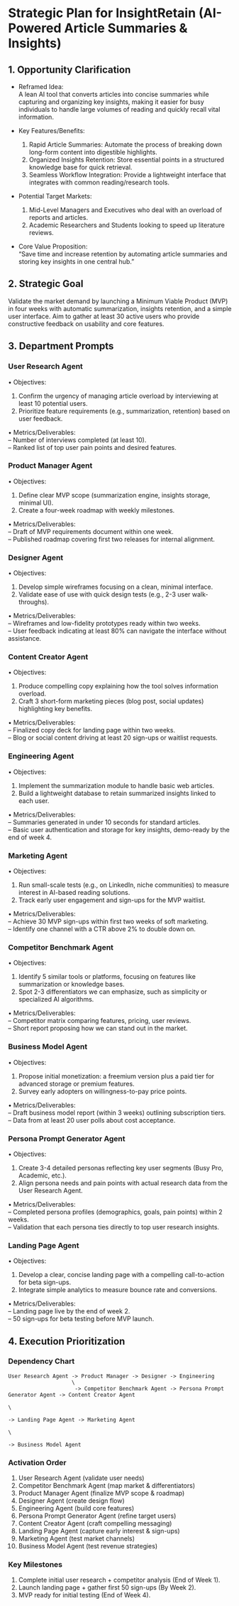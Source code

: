 # Strategic Plan for InsightRetain (AI-Powered Article Summaries & Insights)

## 1. Opportunity Clarification

- Reframed Idea:  
  A lean AI tool that converts articles into concise summaries while capturing and organizing key insights, making it easier for busy individuals to handle large volumes of reading and quickly recall vital information.

- Key Features/Benefits:  
  1. Rapid Article Summaries: Automate the process of breaking down long-form content into digestible highlights.  
  2. Organized Insights Retention: Store essential points in a structured knowledge base for quick retrieval.  
  3. Seamless Workflow Integration: Provide a lightweight interface that integrates with common reading/research tools.

- Potential Target Markets:  
  1. Mid-Level Managers and Executives who deal with an overload of reports and articles.  
  2. Academic Researchers and Students looking to speed up literature reviews.

- Core Value Proposition:  
  “Save time and increase retention by automating article summaries and storing key insights in one central hub.”

## 2. Strategic Goal

Validate the market demand by launching a Minimum Viable Product (MVP) in four weeks with automatic summarization, insights retention, and a simple user interface. Aim to gather at least 30 active users who provide constructive feedback on usability and core features.

## 3. Department Prompts

### User Research Agent
• Objectives:  
  1. Confirm the urgency of managing article overload by interviewing at least 10 potential users.  
  2. Prioritize feature requirements (e.g., summarization, retention) based on user feedback.  

• Metrics/Deliverables:  
  – Number of interviews completed (at least 10).  
  – Ranked list of top user pain points and desired features.  

### Product Manager Agent
• Objectives:  
  1. Define clear MVP scope (summarization engine, insights storage, minimal UI).  
  2. Create a four-week roadmap with weekly milestones.  

• Metrics/Deliverables:  
  – Draft of MVP requirements document within one week.  
  – Published roadmap covering first two releases for internal alignment.  

### Designer Agent
• Objectives:  
  1. Develop simple wireframes focusing on a clean, minimal interface.  
  2. Validate ease of use with quick design tests (e.g., 2-3 user walk-throughs).  

• Metrics/Deliverables:  
  – Wireframes and low-fidelity prototypes ready within two weeks.  
  – User feedback indicating at least 80% can navigate the interface without assistance.  

### Content Creator Agent
• Objectives:  
  1. Produce compelling copy explaining how the tool solves information overload.  
  2. Craft 3 short-form marketing pieces (blog post, social updates) highlighting key benefits.  

• Metrics/Deliverables:  
  – Finalized copy deck for landing page within two weeks.  
  – Blog or social content driving at least 20 sign-ups or waitlist requests.  

### Engineering Agent
• Objectives:  
  1. Implement the summarization module to handle basic web articles.  
  2. Build a lightweight database to retain summarized insights linked to each user.  

• Metrics/Deliverables:  
  – Summaries generated in under 10 seconds for standard articles.  
  – Basic user authentication and storage for key insights, demo-ready by the end of week 4.  

### Marketing Agent
• Objectives:  
  1. Run small-scale tests (e.g., on LinkedIn, niche communities) to measure interest in AI-based reading solutions.  
  2. Track early user engagement and sign-ups for the MVP waitlist.  

• Metrics/Deliverables:  
  – Achieve 30 MVP sign-ups within first two weeks of soft marketing.  
  – Identify one channel with a CTR above 2% to double down on.  

### Competitor Benchmark Agent
• Objectives:  
  1. Identify 5 similar tools or platforms, focusing on features like summarization or knowledge bases.  
  2. Spot 2-3 differentiators we can emphasize, such as simplicity or specialized AI algorithms.  

• Metrics/Deliverables:  
  – Competitor matrix comparing features, pricing, user reviews.  
  – Short report proposing how we can stand out in the market.  

### Business Model Agent
• Objectives:  
  1. Propose initial monetization: a freemium version plus a paid tier for advanced storage or premium features.  
  2. Survey early adopters on willingness-to-pay price points.  

• Metrics/Deliverables:  
  – Draft business model report (within 3 weeks) outlining subscription tiers.  
  – Data from at least 20 user polls about cost acceptance.  

### Persona Prompt Generator Agent
• Objectives:  
  1. Create 3-4 detailed personas reflecting key user segments (Busy Pro, Academic, etc.).  
  2. Align persona needs and pain points with actual research data from the User Research Agent.  

• Metrics/Deliverables:  
  – Completed persona profiles (demographics, goals, pain points) within 2 weeks.  
  – Validation that each persona ties directly to top user research insights.  

### Landing Page Agent
• Objectives:  
  1. Develop a clear, concise landing page with a compelling call-to-action for beta sign-ups.  
  2. Integrate simple analytics to measure bounce rate and conversions.  

• Metrics/Deliverables:  
  – Landing page live by the end of week 2.  
  – 50 sign-ups for beta testing before MVP launch.  

## 4. Execution Prioritization

### Dependency Chart
```
User Research Agent -> Product Manager -> Designer -> Engineering
                    \
                     -> Competitor Benchmark Agent -> Persona Prompt Generator Agent -> Content Creator Agent
                                                                                             \
                                                                                              -> Landing Page Agent -> Marketing Agent
                                                                                                      \
                                                                                                       -> Business Model Agent
```

### Activation Order
1. User Research Agent (validate user needs)  
2. Competitor Benchmark Agent (map market & differentiators)  
3. Product Manager Agent (finalize MVP scope & roadmap)  
4. Designer Agent (create design flow)  
5. Engineering Agent (build core features)  
6. Persona Prompt Generator Agent (refine target users)  
7. Content Creator Agent (craft compelling messaging)  
8. Landing Page Agent (capture early interest & sign-ups)  
9. Marketing Agent (test market channels)  
10. Business Model Agent (test revenue strategies)  

### Key Milestones
1. Complete initial user research + competitor analysis (End of Week 1).  
2. Launch landing page + gather first 50 sign-ups (By Week 2).  
3. MVP ready for initial testing (End of Week 4).  
